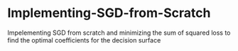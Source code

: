 # Implementing-SGD-from-Scratch
Impelementing SGD from scratch and minimizing the sum of squared loss to find the optimal coefficients for the decision surface
